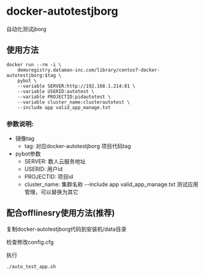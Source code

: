 # docker-autotestjborg
自动化测试jborg

## 使用方法


```
docker run --rm -i \
	demoregistry.dataman-inc.com/library/centos7-docker-autotestjborg:$tag \
	pybot \
	--variable SERVER:http://192.168.1.214:81 \
	--variable USERID:autotest \
	--variable PROJECTID:pidautotest \
	--variable cluster_name:clusterautotest \
	--include app valid_app_manage.txt
```

### 参数说明:
- 镜像tag
	- tag: 对应docker-autotestjborg 项目代码tag
- pybot参数
	- SERVER: 数人云服务地址
	- USERID: 用户id
	- PROJECTID: 项目id
	- cluster_name: 集群名称
	--include app valid_app_manage.txt  测试应用管理，可以替换为其它


## 配合offlinesry使用方法(推荐)

复制docker-autotestjborg代码到安装机/data目录

检查修改config.cfg

执行
```
./auto_test_app.sh
```

